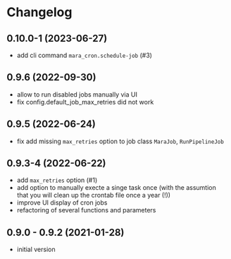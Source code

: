 # Changelog

## 0.10.0-1 (2023-06-27)

- add cli command `mara_cron.schedule-job` (#3)

## 0.9.6 (2022-09-30)

- allow to run disabled jobs manually via UI
- fix config.default_job_max_retries did not work

## 0.9.5 (2022-06-24)

- fix add missing `max_retries` option to job class `MaraJob`, `RunPipelineJob`

## 0.9.3-4 (2022-06-22)

- add `max_retries` option (#1)
- add option to manually execte a singe task once (with the assumtion that you will clean up the crontab file once a year (!))
- improve UI display of cron jobs
- refactoring of several functions and parameters

## 0.9.0 - 0.9.2 (2021-01-28)

- initial version

